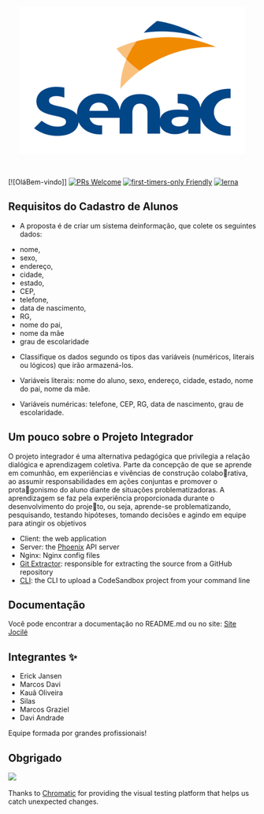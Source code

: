 <p align="center">
  <a href="https://codesandbox.io">
    <img src="senac.jfif" height="300px">
  </a>
</p>

&nbsp;

[![OláBem-vindo]]
[![PRs Welcome](https://img.shields.io/badge/PRs-welcome-brightgreen.svg?style=flat-square)](http://makeapullrequest.com)
[![first-timers-only Friendly](https://img.shields.io/badge/first--timers--only-friendly-blue.svg)](http://www.firsttimersonly.com/)
[![lerna](https://img.shields.io/badge/maintained%20with-lerna-cc00ff.svg)](https://lerna.js.org/)

## Requisitos do Cadastro de Alunos

- A proposta é de criar um sistema deinformação, que colete os seguintes dados:

* nome,
* sexo,
* endereço,
* cidade,
* estado,
* CEP,
* telefone,
* data de nascimento,
* RG,
* nome do pai,
* nome da mãe
* grau de escolaridade

- Classifique os dados segundo os tipos das variáveis (numéricos, literais ou lógicos) que irão armazená-los.

- Variáveis literais: nome do aluno, sexo, endereço, cidade, estado, nome do pai, nome da mãe.
- Variáveis numéricas: telefone, CEP, RG, data de nascimento, grau de escolaridade.

## Um pouco sobre o Projeto Integrador

O projeto integrador é uma alternativa pedagógica que privilegia a 
relação dialógica e aprendizagem coletiva. Parte da concepção de que se 
aprende em comunhão, em experiências e vivências de construção colaborativa, ao assumir responsabilidades em ações conjuntas e promover o protagonismo do aluno diante de situações problematizadoras. A aprendizagem 
se faz pela experiência proporcionada durante o desenvolvimento do projeto, ou seja, aprende-se problematizando, pesquisando, testando hipóteses, 
tomando decisões e agindo em equipe para atingir os objetivos

- Client: the web application
- Server: the [Phoenix](https://github.com/phoenixframework/phoenix) API server
- Nginx: Nginx config files
- [Git Extractor](https://github.com/codesandbox/codesandbox-importers):
  responsible for extracting the source from a GitHub repository
- [CLI](https://github.com/codesandbox/codesandbox-importers/tree/master/packages/cli):
  the CLI to upload a CodeSandbox project from your command line

## Documentação

Você pode encontrar a documentação no README.md ou no site:
[Site Jocilé](https://jocile.com/Programador/Desafios/cadastro+de+alunos/_Desafio+cadastro+de+alunos)

## Integrantes ✨

* Erick Jansen 
* Marcos Davi 
* Kauã Oliveira 
* Silas
* Marcos Graziel
* Davi Andrade

Equipe formada por grandes profissionais!

## Obgrigado

<a href="https://www.chromaticqa.com/"><img src="https://cdn-images-1.medium.com/letterbox/147/36/50/50/1*oHHjTjInDOBxIuYHDY2gFA.png?source=logoAvatar-d7276495b101---37816ec27d7a" width="120"/></a>

Thanks to [Chromatic](https://www.chromaticqa.com/) for providing the visual
testing platform that helps us catch unexpected changes.
